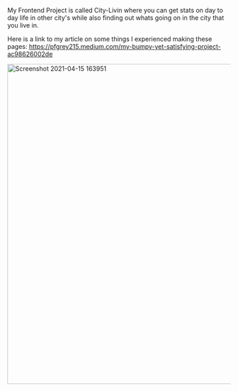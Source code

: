 My Frontend Project is called City-Livin where you can get stats on day to day life in other city's while also finding out whats going on in the city that you live in.

Here is a link to my article on some things I experienced making these pages:
https://pfgrey215.medium.com/my-bumpy-yet-satisfying-project-ac98626002de

<img width="723" alt="Screenshot 2021-04-15 163951" src="https://user-images.githubusercontent.com/66640425/114936131-0541ec00-9e0a-11eb-9d7b-a4ea3dcc365c.png">
